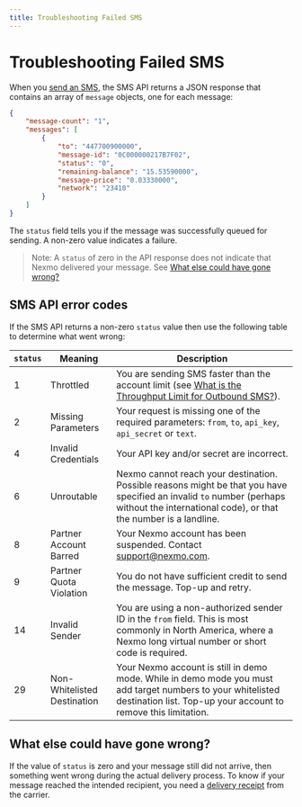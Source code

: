 ```yaml
---
title: Troubleshooting Failed SMS
---
```


# Troubleshooting Failed SMS

When you [send an SMS](/messaging/sms/building-blocks/send-an-sms), the SMS API returns a JSON response that contains an array of `message` objects, one for each message:

```json
{
    "message-count": "1",
    "messages": [
        {
            "to": "447700900000",
            "message-id": "0C000000217B7F02",
            "status": "0",
            "remaining-balance": "15.53590000",
            "message-price": "0.03330000",
            "network": "23410"
        }
    ]
}
```

The `status` field tells you if the message was successfully queued for sending. A non-zero value indicates a failure.

> Note: A `status` of zero in the API response does not indicate that Nexmo delivered your message. See [What else could have gone wrong?](#what-else-could-have-gone-wrong)

## SMS API error codes

If the SMS API returns a non-zero `status` value then use the following table to determine what went wrong:

| `status` | Meaning | Description |
|---|---|---|
| 1 | Throttled | You are sending SMS faster than the account limit (see [What is the Throughput Limit for Outbound SMS?](https://help.nexmo.com/hc/en-us/articles/203993598)). |
| 2 | Missing Parameters | Your request is missing one of the required parameters: `from`, `to`, `api_key`, `api_secret` or `text`. |
| 4 | Invalid Credentials | Your API key and/or secret are incorrect. |
| 6 | Unroutable | Nexmo cannot reach your destination. Possible reasons might be that you have specified an invalid `to` number (perhaps without the international code), or that the number is a landline. |
| 8 | Partner Account Barred  | Your Nexmo account has been suspended. Contact <support@nexmo.com>. |
| 9 | Partner Quota Violation  | You do not have sufficient credit to send the message. Top-up and retry.  |
| 14 | Invalid Sender  | You are using a non-authorized sender ID in the `from` field. This is most commonly in North America, where a Nexmo long virtual number or short code is required.  |
| 29 | Non-Whitelisted Destination  | Your Nexmo account is still in demo mode. While in demo mode you must add target numbers to your whitelisted destination list. Top-up your account to remove this limitation. |

## What else could have gone wrong?

If the value of `status` is zero and your message still did not arrive, then something went wrong during the actual delivery process. To know if your message reached the intended recipient, you need a [delivery receipt](/sms/guides/delivery-receipts) from the carrier.

